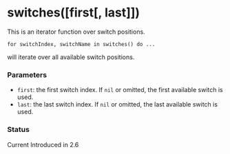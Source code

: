 # switches(\[first\[, last]])

This is an iterator function over switch positions.&#x20;

`for switchIndex, switchName in switches() do ...`&#x20;

will iterate over all available switch positions.

### Parameters

* `first`: the first switch index. If `nil` or omitted, the first available switch is used.
* `last`: the last switch index. If `nil` or omitted, the last available switch is used.

### Status

Current Introduced in 2.6
